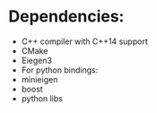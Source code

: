 # Dependencies:
* C++ compiler with C++14 support
* CMake
* Eiegen3
* For python bindings:
 * minieigen
 * boost
 * python libs